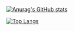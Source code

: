 [![Anurag's GitHub stats](https://github-readme-stats.vercel.app/api?username=zhenfeng-zhu&show_icons=true)](https://github.com/anuraghazra/github-readme-stats)



[![Top Langs](https://github-readme-stats.vercel.app/api/top-langs/?username=zhenfeng-zhu&langs_count=10)](https://github.com/anuraghazra/github-readme-stats)

